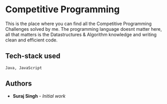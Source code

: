 # Competitive Programming

This is the place where you can find all the Competitive Programming Challenges solved by me. The programming language doesnt matter here, all that matters is the Datastructures & Algorithm knowledge and writing clean and efficient code.

## Tech-stack used

```
Java, JavaScript
```

## Authors

* **Suraj Singh** - *Initial work*

